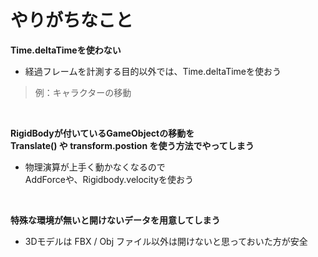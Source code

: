 # やりがちなこと

**Time.deltaTimeを使わない**
- 経過フレームを計測する目的以外では、Time.deltaTimeを使おう
> 例：キャラクターの移動

<br>

**RigidBodyが付いているGameObjectの移動を<br>
Translate() や transform.postion を使う方法でやってしまう**
- 物理演算が上手く動かなくなるので<br>AddForceや、Rigidbody.velocityを使おう

<br>

**特殊な環境が無いと開けないデータを用意してしまう**
- 3Dモデルは FBX / Obj ファイル以外は開けないと思っておいた方が安全